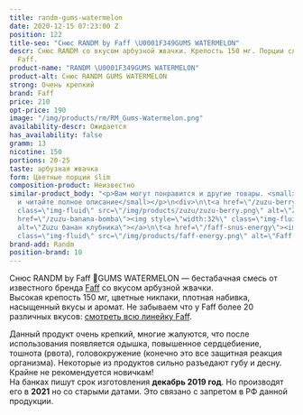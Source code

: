 ```yaml
---
title: randm-gums-watermelon
date: 2020-12-15 07:23:00 Z
position: 122
title-seo: "Снюс RANDM by Faff \U0001F349GUMS WATERMELON"
descr: Снюс RANDM со вкусом арбузной жвачки. Крепость 150 мг. Порции слим. От бренда
  Faff.
product-name: "RANDM \U0001F349GUMS WATERMELON"
product-alt: Снюс RANDM GUMS WATERMELON
strong: Очень крепкий
brand: Faff
price: 210
opt-price: 190
image: "/img/products/rm/RM_Gums-Watermelon.png"
availability-descr: Ожидается
has_availability: false
gramm: 13
nicotine: 150
portions: 20-25
taste: арбузная жвачка
form: Цветные порции slim
composition-product: Неизвестно
similar-product_body: "<p>Вам могут понравится и другие товары. <small>Жмите на картинки
  и читайте полное описание</small></p>\n<div>\n\t<a href=\"/zuzu-berry\"><img style=\"width:32%\"
  class=\"img-fluid\" src=\"/img/products/zuzu/zuzu-berry.png\" alt=\"Zuzu berry\"></a>\n\t<a
  href=\"/zuzu-banana-bomba\"><img style=\"width:32%\" class=\"img-fluid\" src=\"/img/products/zuzu/zuzu-bannana.png\"
  alt=\"Zuzu банан клубника\"></a>\n\t<a href=\"/faff-snus-energy\"><img style=\"width:32%\"
  class=\"img-fluid\" src=\"/img/products/faff-energy.png\" alt=\"Faff Energy снюс\"></a>\n</div>"
brand-add: Randm
position-brand: 10
---
```


Снюс RANDM by Faff 🍉GUMS WATERMELON — бестабачная смесь от известного бренда [Faff](/faff) со вкусом арбузной жвачки.<br>
Высокая крепость 150 мг, цветные никпаки, плотная набивка, насыщенный вкусы и аромат.
Не забываем что у Faff более 20 различных вкусов: [смотреть всю линейку Faff](/faff).

Данный продукт очень крепкий, многие жалуются, что после использования появляется одышка, повышенное сердцебиение, тошнота (рвота), головокружение (конечно это все защитная реакция организма). Некоторые из продуктов сильно разъедают губу и десну. Крайне не рекомендуется новичкам!<br>
На банках пишут срок изготовления **декабрь 2019 год**. Но производят его в **2021** но со старыми датами. Это связано с запретом в РФ данной продукции.